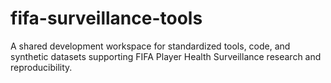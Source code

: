 # fifa-surveillance-tools
A shared development workspace for standardized tools, code, and synthetic datasets supporting FIFA Player Health Surveillance research and reproducibility.
